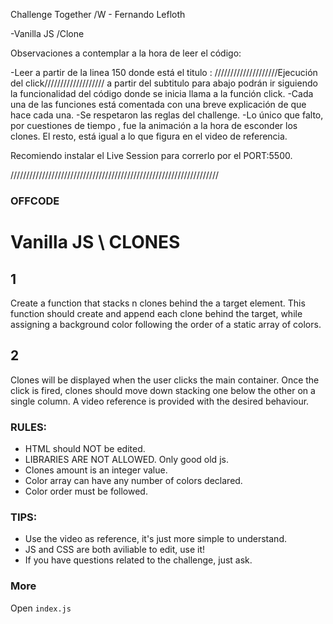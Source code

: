 Challenge Together /W - Fernando Lefloth

-Vanilla JS /Clone

Observaciones a contemplar a la hora de leer el código:

-Leer a partir de la linea 150 donde está el titulo : ////////////////////Ejecución del click///////////////////
a partir del subtitulo para abajo podrán ir siguiendo la funcionalidad del código donde se inicia llama a la función click.
-Cada una de las funciones está comentada con una breve explicación de que hace cada una.
-Se respetaron las reglas del challenge.
-Lo único que falto, por cuestiones de tiempo , fue la animación a la hora de esconder los clones. El resto, está igual a lo que figura en el video de referencia.

Recomiendo instalar el Live Session para correrlo por el PORT:5500.

//////////////////////////////////////////////////////////////////
### OFFCODE

# Vanilla JS \ CLONES

## 1
Create a function that stacks n clones behind the a target element.
This function should create and append each clone behind the target, while assigning a background color following
the order of a static array of colors.

## 2
Clones will be displayed when the user clicks the main container.
Once the click is fired, clones should move down stacking one below the other on a single column.
A video reference is provided with the desired behaviour.


### RULES:
* HTML should NOT be edited.
* LIBRARIES ARE NOT ALLOWED. Only good old js.
* Clones amount is an integer value.
* Color array can have any number of colors declared.
* Color order must be followed.


### TIPS:
* Use the video as reference, it's just more simple to understand.
* JS and CSS are both aviliable to edit, use it!
* If you have questions related to the challenge, just ask.

### More
Open `index.js`
